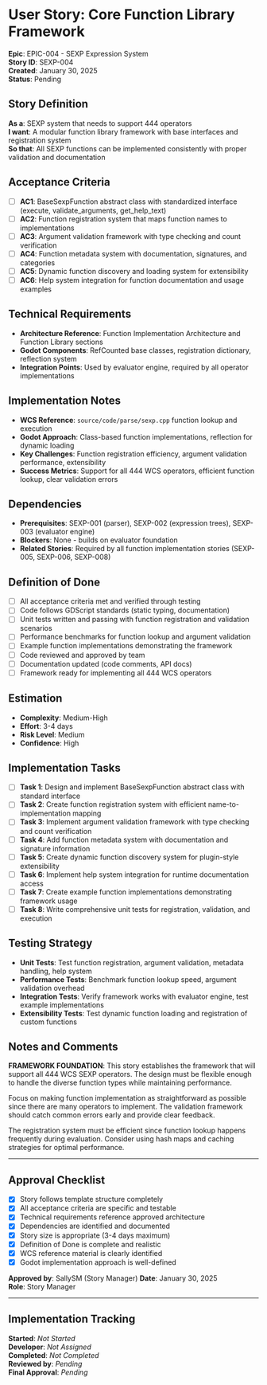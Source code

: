 # User Story: Core Function Library Framework

**Epic**: EPIC-004 - SEXP Expression System  
**Story ID**: SEXP-004  
**Created**: January 30, 2025  
**Status**: Pending

## Story Definition
**As a**: SEXP system that needs to support 444 operators  
**I want**: A modular function library framework with base interfaces and registration system  
**So that**: All SEXP functions can be implemented consistently with proper validation and documentation

## Acceptance Criteria
- [ ] **AC1**: BaseSexpFunction abstract class with standardized interface (execute, validate_arguments, get_help_text)
- [ ] **AC2**: Function registration system that maps function names to implementations
- [ ] **AC3**: Argument validation framework with type checking and count verification
- [ ] **AC4**: Function metadata system with documentation, signatures, and categories
- [ ] **AC5**: Dynamic function discovery and loading system for extensibility
- [ ] **AC6**: Help system integration for function documentation and usage examples

## Technical Requirements
- **Architecture Reference**: Function Implementation Architecture and Function Library sections
- **Godot Components**: RefCounted base classes, registration dictionary, reflection system
- **Integration Points**: Used by evaluator engine, required by all operator implementations

## Implementation Notes
- **WCS Reference**: `source/code/parse/sexp.cpp` function lookup and execution
- **Godot Approach**: Class-based function implementations, reflection for dynamic loading
- **Key Challenges**: Function registration efficiency, argument validation performance, extensibility
- **Success Metrics**: Support for all 444 WCS operators, efficient function lookup, clear validation errors

## Dependencies
- **Prerequisites**: SEXP-001 (parser), SEXP-002 (expression trees), SEXP-003 (evaluator engine)
- **Blockers**: None - builds on evaluator foundation
- **Related Stories**: Required by all function implementation stories (SEXP-005, SEXP-006, SEXP-008)

## Definition of Done
- [ ] All acceptance criteria met and verified through testing
- [ ] Code follows GDScript standards (static typing, documentation)
- [ ] Unit tests written and passing with function registration and validation scenarios
- [ ] Performance benchmarks for function lookup and argument validation
- [ ] Example function implementations demonstrating the framework
- [ ] Code reviewed and approved by team
- [ ] Documentation updated (code comments, API docs)
- [ ] Framework ready for implementing all 444 WCS operators

## Estimation
- **Complexity**: Medium-High
- **Effort**: 3-4 days
- **Risk Level**: Medium
- **Confidence**: High

## Implementation Tasks
- [ ] **Task 1**: Design and implement BaseSexpFunction abstract class with standard interface
- [ ] **Task 2**: Create function registration system with efficient name-to-implementation mapping
- [ ] **Task 3**: Implement argument validation framework with type checking and count verification
- [ ] **Task 4**: Add function metadata system with documentation and signature information
- [ ] **Task 5**: Create dynamic function discovery system for plugin-style extensibility
- [ ] **Task 6**: Implement help system integration for runtime documentation access
- [ ] **Task 7**: Create example function implementations demonstrating framework usage
- [ ] **Task 8**: Write comprehensive unit tests for registration, validation, and execution

## Testing Strategy
- **Unit Tests**: Test function registration, argument validation, metadata handling, help system
- **Performance Tests**: Benchmark function lookup speed, argument validation overhead
- **Integration Tests**: Verify framework works with evaluator engine, test example implementations
- **Extensibility Tests**: Test dynamic function loading and registration of custom functions

## Notes and Comments
**FRAMEWORK FOUNDATION**: This story establishes the framework that will support all 444 WCS SEXP operators. The design must be flexible enough to handle the diverse function types while maintaining performance.

Focus on making function implementation as straightforward as possible since there are many operators to implement. The validation framework should catch common errors early and provide clear feedback.

The registration system must be efficient since function lookup happens frequently during evaluation. Consider using hash maps and caching strategies for optimal performance.

---

## Approval Checklist
- [x] Story follows template structure completely
- [x] All acceptance criteria are specific and testable
- [x] Technical requirements reference approved architecture
- [x] Dependencies are identified and documented
- [x] Story size is appropriate (3-4 days maximum)
- [x] Definition of Done is complete and realistic
- [x] WCS reference material is clearly identified
- [x] Godot implementation approach is well-defined

**Approved by**: SallySM (Story Manager) **Date**: January 30, 2025  
**Role**: Story Manager

---

## Implementation Tracking
**Started**: _Not Started_  
**Developer**: _Not Assigned_  
**Completed**: _Not Completed_  
**Reviewed by**: _Pending_  
**Final Approval**: _Pending_